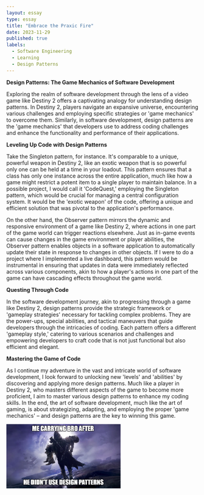 ```yaml
---
layout: essay
type: essay
title: "Embrace the Praxic Fire"
date: 2023-11-29
published: true
labels:
  - Software Engineering
  - Learning
  - Design Patterns
---
```


<b>Design Patterns: The Game Mechanics of Software Development</b>

<p>Exploring the realm of software development through the lens of a video game like Destiny 2 offers a captivating analogy for understanding design patterns. In Destiny 2, players navigate an expansive universe, encountering various challenges and employing specific strategies or 'game mechanics' to overcome them. Similarly, in software development, design patterns are the 'game mechanics' that developers use to address coding challenges and enhance the functionality and performance of their applications.</p>

<b>Leveling Up Code with Design Patterns</b>

<p>Take the Singleton pattern, for instance. It's comparable to a unique, powerful weapon in Destiny 2, like an exotic weapon that is so powerful only one can be held at a time in your loadout. This pattern ensures that a class has only one instance across the entire application, much like how a game might restrict a potent item to a single player to maintain balance. In a possible project, I would call it 'CodeQuest,' employing the Singleton pattern, which would be crucial for managing a central configuration system. It would be the 'exotic weapon' of the code, offering a unique and efficient solution that was pivotal to the application's performance.</p>

<p>On the other hand, the Observer pattern mirrors the dynamic and responsive environment of a game like Destiny 2, where actions in one part of the game world can trigger reactions elsewhere. Just as in-game events can cause changes in the game environment or player abilities, the Observer pattern enables objects in a software application to automatically update their state in response to changes in other objects. If I were to do a project where I implemented a live dashboard, this pattern would be instrumental in ensuring that updates in data were immediately reflected across various components, akin to how a player's actions in one part of the game can have cascading effects throughout the game world.</p>

<b>Questing Through Code</b>

<p>In the software development journey, akin to progressing through a game like Destiny 2, design patterns provide the strategic framework or 'gameplay strategies' necessary for tackling complex problems. They are the power-ups, special abilities, and tactical maneuvers that guide developers through the intricacies of coding. Each pattern offers a different 'gameplay style,' catering to various scenarios and challenges and empowering developers to craft code that is not just functional but also efficient and elegant.</p>

<b>Mastering the Game of Code</b>

<p>As I continue my adventure in the vast and intricate world of software development, I look forward to unlocking new 'levels' and 'abilities' by discovering and applying more design patterns. Much like a player in Destiny 2, who masters different aspects of the game to become more proficient, I aim to master various design patterns to enhance my coding skills. In the end, the art of software development, much like the art of gaming, is about strategizing, adapting, and employing the proper 'game mechanics' – and design patterns are the key to winning this game.</p>

<div class="text-center p-4">
  <img width="300px" src="../img/Carry.PNG" class="img-thumbnail" >
</div>
